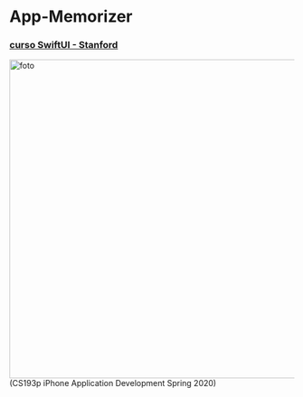 # App-Memorizer
### [**curso SwiftUI - Stanford**](https://youtu.be/bqu6BquVi2M)
<img width="564" alt="foto" src="https://user-images.githubusercontent.com/74693498/204100506-4f03874d-f59d-4c72-a209-7fc604fb05e4.png">
(CS193p iPhone Application Development Spring 2020)

